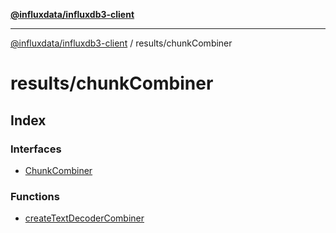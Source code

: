 [**@influxdata/influxdb3-client**](../../index.md)

***

[@influxdata/influxdb3-client](../../modules.md) / results/chunkCombiner

# results/chunkCombiner

## Index

### Interfaces

- [ChunkCombiner](interfaces/ChunkCombiner.md)

### Functions

- [createTextDecoderCombiner](functions/createTextDecoderCombiner.md)
